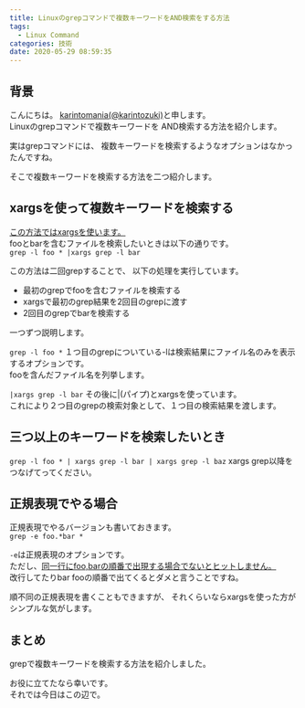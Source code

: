 ```yaml
---
title: Linuxのgrepコマンドで複数キーワードをAND検索をする方法
tags:
  - Linux Command
categories: 技術
date: 2020-05-29 08:59:35
---
```


## 背景
こんにちは。 [karintomania(@karintozuki)](https://twitter.com/karintozuki)と申します。  
Linuxのgrepコマンドで複数キーワードを
AND検索する方法を紹介します。

実はgrepコマンドには、
複数キーワードを検索するようなオプションはなかったんですね。  

そこで複数キーワードを検索する方法を二つ紹介します。  
<!-- more -->

## xargsを使って複数キーワードを検索する
<u>この方法ではxargsを使います。</u>  
fooとbarを含むファイルを検索したいときは以下の通りです。  
`grep -l foo * |xargs grep -l bar`

この方法は二回grepすることで、
以下の処理を実行しています。
- 最初のgrepでfooを含むファイルを検索する
- xargsで最初のgrep結果を2回目のgrepに渡す
- 2回目のgrepでbarを検索する

一つずつ説明します。

`grep -l foo *`
１つ目のgrepについている-lは検索結果にファイル名のみを表示するオプションです。  
fooを含んだファイル名を列挙します。  

`|xargs grep -l bar`
その後に|(パイプ)とxargsを使っています。  
これにより２つ目のgrepの検索対象として、１つ目の検索結果を渡します。  

## 三つ以上のキーワードを検索したいとき
`grep -l foo * | xargs grep -l bar | xargs grep -l baz`
xargs grep以降をつなげてってください。


## 正規表現でやる場合
正規表現でやるバージョンも書いておきます。  
`grep -e foo.*bar *`

`-e`は正規表現のオプションです。  
ただし、<u>同一行にfoo,barの順番で出現する場合でないとヒットしません。</u>  
改行してたりbar fooの順番で出てくるとダメと言うことですね。  

順不同の正規表現を書くこともできますが、
それくらいならxargsを使った方がシンプルな気がします。  

## まとめ
grepで複数キーワードを検索する方法を紹介しました。  

お役に立てたなら幸いです。  
それでは今日はこの辺で。
